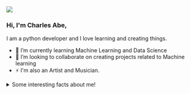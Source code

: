 <img src="https://github.com/Charles2005/Charles2005/blob/master/New/profile.jpg">

### Hi, I'm Charles Abe, 
I am a python developer and I love learning and creating things.

- 🌱 I’m currently learning Machine Learning and Data Science
- 👯 I’m looking to collaborate on creating projects related to Machine learning 
- ⚡  I'm also an Artist and Musician.

<details>
  <summary>Some interesting facts about me!</summary>
  <br>
  
  - I love listening to music while I'm coding.
  
  - I'm in a band for 5 years now. ⭐️

  - I love reading self-help and productivitiy books.
  
 </details>
